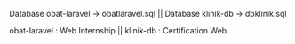 Database obat-laravel ->  obatlaravel.sql   ||
Database klinik-db -> dbklinik.sql



obat-laravel : Web Internship ||
klinik-db : Certification Web
